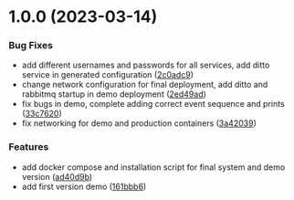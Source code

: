 # 1.0.0 (2023-03-14)


### Bug Fixes

* add different usernames and passwords for all services, add ditto service in generated configuration ([2c0adc9](https://github.com/pervasive-cats/toys-store/commit/2c0adc9a632482ead4038c1f03741380d62e0e9c))
* change network configuration for final deployment, add ditto and rabbitmq startup in demo deployment ([2ed49ad](https://github.com/pervasive-cats/toys-store/commit/2ed49ad6be9cbdb5dbc53af10cb02c4c63a05fe5))
* fix bugs in demo, complete adding correct event sequence and prints ([33c7620](https://github.com/pervasive-cats/toys-store/commit/33c762011439da033799f822123f6c80097ecfce))
* fix networking for demo and production containers ([3a42039](https://github.com/pervasive-cats/toys-store/commit/3a420398ef2c42632e128b8ea699cd07130d6c8f))


### Features

* add docker compose and installation script for final system and demo version ([ad40d9b](https://github.com/pervasive-cats/toys-store/commit/ad40d9b74f1ee3822b91c9c121dddc7d7a992840))
* add first version demo ([161bbb6](https://github.com/pervasive-cats/toys-store/commit/161bbb6b192d45d175aa254ad5394587bace0b85))
